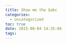 ```yaml
---
title: Show me the $abc
categories:
  - uncategorized
toc: true
date: 2015-08-04 14:35:04
tags:
---
```

